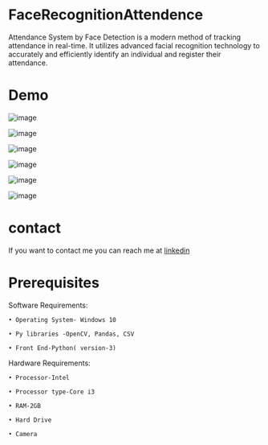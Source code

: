 # FaceRecognitionAttendence
Attendance System by Face Detection is a modern method of tracking attendance in real-time. It utilizes advanced facial recognition technology to accurately and efficiently identify an individual and register their attendance.
# Demo
![image](https://github.com/user-attachments/assets/82adbfa5-b2a4-4a84-8dd1-0e9fce9a4cda)

![image](https://github.com/user-attachments/assets/fd36401e-715e-4d25-8681-17cc1c4c0b11)

![image](https://github.com/user-attachments/assets/f38eae35-0ac7-4f2a-9324-d7be6134982a)

![image](https://github.com/user-attachments/assets/0c843144-0313-45fa-9a71-606261a48f7b)

![image](https://github.com/user-attachments/assets/a62b5f54-94f6-42f4-90fe-55a490120e5d)

![image](https://github.com/user-attachments/assets/a5b9df3e-48ac-4805-807d-a4a514478e1f)

# contact 
If you want to contact me you can reach me at [linkedin](https://www.linkedin.com/in/srushti-shankar/)

# Prerequisites

Software Requirements:

    • Operating System- Windows 10

    • Py libraries -OpenCV, Pandas, CSV

    • Front End-Python( version-3)

Hardware Requirements:

    • Processor-Intel

    • Processor type-Core i3

    • RAM-2GB

    • Hard Drive

    • Camera


